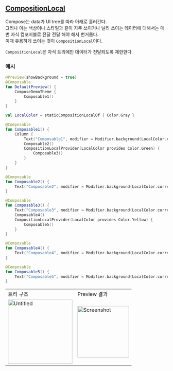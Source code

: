 ## [CompositionLocal](https://developer.android.com/develop/ui/compose/compositionlocal)
Compose는 data가 UI tree를 따라 아래로 흘러간다.  
그러나 이는 색상이나 스타일과 같이 자주 쓰이거나 널리 쓰이는 데이터에 대해서는 매번 자식 컴포저블로 전달 전달 해야 해서 번거롭다.  
이때 유용하게 쓰이는 것이 `CompositionLocal`이다.  

`CompositionLocal`은 자식 트리에만 데이터가 전달되도록 제한한다.  

### 예시
```kotlin
@Preview(showBackground = true)
@Composable
fun DefaultPreview() {
    ComposeDemoTheme {
        Composable1()
    }
}

val LocalColor = staticCompositionLocalOf { Color.Gray }

@Composable
fun Composable1() {
    Column {
        Text("Composable1", modifier = Modifier.background(LocalColor.current))
        Composable2()
        CompositionLocalProvider(LocalColor provides Color.Green) {
            Composable3()
        }
    }
}

@Composable
fun Composable2() {
    Text("Composable2", modifier = Modifier.background(LocalColor.current))
}

@Composable
fun Composable3() {
    Text("Composable3", modifier = Modifier.background(LocalColor.current))
    Composable4()
    CompositionLocalProvider(LocalColor provides Color.Yellow) {
        Composable5()
    }
}

@Composable
fun Composable4() {
    Text("Composable4", modifier = Modifier.background(LocalColor.current))
}

@Composable
fun Composable5() {
    Text("Composable5", modifier = Modifier.background(LocalColor.current))
}
```

<table>
   <tr>
       <td>트리 구조</td>
       <td>Preview 결과</td>
   </tr>
   <tr>
<td>
<img width="200" alt="Untitled" src="https://github.com/user-attachments/assets/1927a3ae-83d1-4431-b238-aabe3e6bdff9" />
</td>
<td>
<img width="160" alt="Screenshot" src="https://github.com/user-attachments/assets/7e90a7cc-b7e6-4421-9ba8-8985cf15a18a" />
</td>
</tr>
</table>
